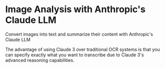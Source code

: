 # Image Analysis with Anthropic's Claude LLM
Convert images into text and summarize their content with Anthropic's Claude LLM


The advantage of using Claude 3 over traditional OCR systems is that you can specify exactly what you want to transcribe due to Claude 3's advanced reasoning capabilities.